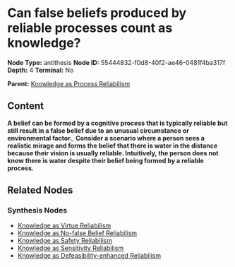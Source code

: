 # Can false beliefs produced by reliable processes count as knowledge?

**Node Type:** antithesis
**Node ID:** 55444832-f0d8-40f2-ae46-0481f4ba317f
**Depth:** 4
**Terminal:** No

**Parent:** [Knowledge as Process Reliabilism](knowledge-as-process-reliabilism-synthesis-1b0946ab-f1e7-49e1-afd4-dd7c53fa1314.md)

## Content

**A belief can be formed by a cognitive process that is typically reliable but still result in a false belief due to an unusual circumstance or environmental factor.**, **Consider a scenario where a person sees a realistic mirage and forms the belief that there is water in the distance because their vision is usually reliable. Intuitively, the person does not know there is water despite their belief being formed by a reliable process.**

## Related Nodes

### Synthesis Nodes

- [Knowledge as Virtue Reliabilism](knowledge-as-virtue-reliabilism-synthesis-c4e4379e-1f9b-4799-a7cf-8b15c3f327c0.md)
- [Knowledge as No-false Belief Reliabilism](knowledge-as-no-false-belief-reliabilism-synthesis-ce954357-5991-444e-8d30-0a74846ce42f.md)
- [Knowledge as Safety Reliabilism](knowledge-as-safety-reliabilism-synthesis-3247fa72-ed85-4051-8e56-5f075171c493.md)
- [Knowledge as Sensitivity Reliabilism](knowledge-as-sensitivity-reliabilism-synthesis-8547f613-ba59-4bab-baaf-8db4b92bd6c2.md)
- [Knowledge as Defeasibility-enhanced Reliabilism](knowledge-as-defeasibility-enhanced-reliabilism-synthesis-61bb8530-57e0-453a-8e0b-8f97bffc5981.md)
